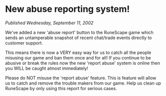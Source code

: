 # New abuse reporting system!
*Published Wednesday, September 11, 2002*

We've added a new 'abuse report' button to the RuneScape game which sends an untamperable snapshot of recent chat/trade events directly to customer support.

This means there is now a VERY easy way for us to catch all the people misusing our game and ban them once and for all! If you continue to be abusive or break the rules now the new 'report abuse' system is online then you WILL be caught almost immediately!

Please do NOT misuse the 'report abuse' feature. This is feature will allow us to catch and remove the trouble makers from our game. Help us clean up RuneScape by only using this report for serious cases.
